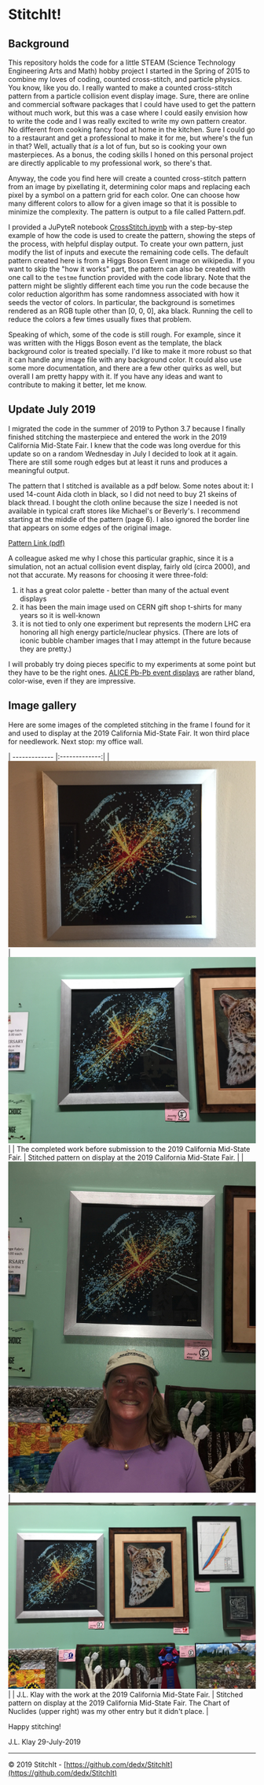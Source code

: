 # StitchIt!

## Background

This repository holds the code for a little STEAM (Science Technology Engineering Arts and Math) hobby project I started in the Spring of 2015 to combine my loves of coding, counted cross-stitch, and particle physics.  You know, like you do.  I really wanted to make a counted cross-stitch pattern from a particle collision event display image.  Sure, there are online and commercial software packages that I could have used to get the pattern without much work, but this was a case where I could easily envision how to write the code and I was really excited to write my own pattern creator.  No different from cooking fancy food at home in the kitchen.  Sure I could go to a restaurant and get a professional to make it for me, but where's the fun in that?  Well, actually that *is* a lot of fun, but so is cooking your own masterpieces.  As a bonus, the coding skills I honed on this personal project are directly applicable to my professional work, so there's that.

Anyway, the code you find here will create a counted cross-stitch pattern from an image by pixellating it, determining color maps and replacing each pixel by a symbol on a pattern grid for each color. One can choose how many different colors to allow for a given image so that it is possible to minimize the complexity. The pattern is output to a file called Pattern.pdf.

I provided a JuPyteR notebook [CrossStitch.ipynb](https://github.com/dedx/StitchIt/blob/master/CrossStitch.ipynb) with a step-by-step example of how the code is used to create the pattern, showing the steps of the process, with helpful display output. To create your own pattern, just modify the list of inputs and execute the remaining code cells. The default pattern created here is from a Higgs Boson Event image on wikipedia. If you want to skip the "how it works" part, the pattern can also be created with one call to the `testme` function provided with the code library.  Note that the pattern might be slightly different each time you run the code because the color reduction algorithm has some randomness associated with how it seeds the vector of colors.  In particular, the background is sometimes rendered as an RGB tuple other than [0, 0, 0], aka black.  Running the cell to reduce the colors a few times usually fixes that problem.

Speaking of which, some of the code is still rough.  For example, since it was written with the Higgs Boson event as the template, the black background color is treated specially.  I'd like to make it more robust so that it can handle any image file with any background color. It could also use some more documentation, and there are a few other quirks as well, but overall I am pretty happy with it.  If you have any ideas and want to contribute to making it better, let me know.

## Update July 2019
I migrated the code in the summer of 2019 to Python 3.7 because I finally finished stitching the masterpiece and entered the work in the 2019 California Mid-State Fair. I knew that the code was long overdue for this update so on a random Wednesday in July I decided to look at it again.  There are still some rough edges but at least it runs and produces a meaningful output.

The pattern that I stitched is available as a pdf below.  Some notes
about it:  I used 14-count Aida cloth in black, so I did not need to buy 21
skeins of black thread.  I bought the cloth online because the size I needed is
not available in typical craft stores like Michael's or Beverly's. I recommend
starting at the middle of the pattern (page 6). I also ignored the border line 
that appears on some edges of the original image.

[Pattern Link (pdf)](./img/HiggsPattern-AsStitched.pdf)

A colleague asked me why I chose this particular graphic, since it is a simulation, 
not an actual collision event display, fairly old (circa 2000), and not that accurate.
My reasons for choosing it were three-fold:  
1. it has a great color palette - better than many of the actual event displays 
2. it has been the main image used on CERN gift shop t-shirts for many years so it is well-known 
3. it is not tied to only one experiment but represents the modern LHC era honoring all high energy particle/nuclear physics. (There are lots of iconic bubble chamber images that I may attempt in the future because they are pretty.)

I will probably try doing pieces specific to my experiments at some point but they have to be the right ones. 
[ALICE Pb-Pb event displays](https://cds.cern.ch/record/2202730) are rather bland, color-wise, 
even if they are impressive.

## Image gallery

Here are some images of the completed stitching in the frame I found for it and used to display at the 
2019 California Mid-State Fair.  It won third place for needlework. Next stop: my office wall.

| ------------- |:-------------:| 
| ![Stitched Image 4][img4]      | ![Stitched Image 1][img1] | 
| The completed work before submission to the 2019 California Mid-State Fair. | Stitched pattern on display at the 2019 California Mid-State Fair. |
| ![Stitched Image 3][img3]       | ![Stitched Image 2][img2] |
| J.L. Klay with the work at the 2019 California Mid-State Fair. | Stitched pattern on display at the 2019 California Mid-State Fair.  The Chart of Nuclides (upper right) was my other entry but it didn't place. |

[img1]: https://github.com/dedx/StitchIt/raw/master/img/image001.jpg "Stitched Image 1"
[img2]: https://github.com/dedx/StitchIt/raw/master/img/image002.jpg "Stitched Image 2"
[img3]: https://github.com/dedx/StitchIt/raw/master/img/image003.jpg "Stitched Image 3"
[img4]: https://github.com/dedx/StitchIt/raw/master/img/image004.jpg "Stitched Image 4"


Happy stitching!

J.L. Klay
29-July-2019

<hr>

© 2019 StitchIt - [https://github.com/dedx/StitchIt](https://github.com/dedx/StitchIt)